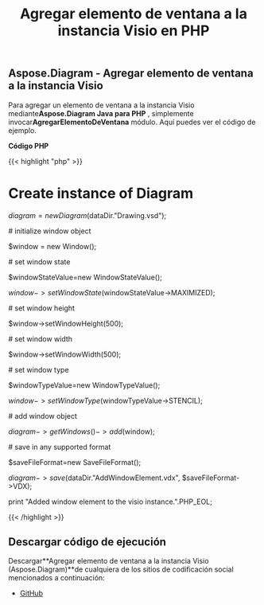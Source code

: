 ﻿---
title: Agregar elemento de ventana a la instancia Visio en PHP
type: docs
weight: 20
url: /es/java/add-window-element-to-the-visio-instance-in-php/
---
## **Aspose.Diagram - Agregar elemento de ventana a la instancia Visio**
 Para agregar un elemento de ventana a la instancia Visio mediante**Aspose.Diagram Java para PHP** , simplemente invocar**AgregarElementoDeVentana** módulo. Aquí puedes ver el código de ejemplo.

**Código PHP**

{{< highlight "php" >}}

 # Create instance of Diagram

$diagram = new Diagram($dataDir."Drawing.vsd");

\# initialize window object

$window = new Window();

\# set window state

$windowStateValue=new WindowStateValue();

$window->setWindowState($windowStateValue->MAXIMIZED);

\# set window height

$window->setWindowHeight(500);

\# set window width

$window->setWindowWidth(500);

\# set window type

$windowTypeValue=new WindowTypeValue();

$window->setWindowType($windowTypeValue->STENCIL);

\# add window object

$diagram->getWindows()->add($window);

\# save in any supported format

$saveFileFormat=new SaveFileFormat();

$diagram->save($dataDir."AddWindowElement.vdx", $saveFileFormat->VDX);

print "Added window element to the visio instance.".PHP_EOL;

{{< /highlight >}}
## **Descargar código de ejecución**
 Descargar**Agregar elemento de ventana a la instancia Visio (Aspose.Diagram)**de cualquiera de los sitios de codificación social mencionados a continuación:

- [GitHub](https://github.com/asposediagram/Aspose.Diagram-for-Java/blob/master/Plugins/Aspose_Diagram_Java_for_PHP/src/aspose/diagram/WorkingwithWindowElements/AddWindowElement.php)
